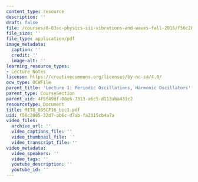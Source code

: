 ```yaml
---
content_type: resource
description: ''
draft: false
file: /courses/8-03sc-physics-iii-vibrations-and-waves-fall-2016/f56c208532d7ab6cd7abfa2315cb4a7a_MIT8_03SCF16_Lec1.pdf
file_size: ''
file_type: application/pdf
image_metadata:
  caption: ''
  credit: ''
  image-alt: ''
learning_resource_types:
- Lecture Notes
license: https://creativecommons.org/licenses/by-nc-sa/4.0/
ocw_type: OCWFile
parent_title: 'Lecture 1: Periodic Oscillations, Harmonic Oscillators'
parent_type: CourseSection
parent_uid: 4f5f49df-08e6-7313-a6c5-d113aba431c2
resourcetype: Document
title: MIT8_03SCF16_Lec1.pdf
uid: f56c2085-32d7-ab6c-d7ab-fa2315cb4a7a
video_files:
  archive_url: ''
  video_captions_file: ''
  video_thumbnail_file: ''
  video_transcript_file: ''
video_metadata:
  video_speakers: ''
  video_tags: ''
  youtube_description: ''
  youtube_id: ''
---
```

